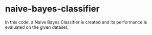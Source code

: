 # naive-bayes-classifier
In this code, a Naive Bayes Classifier is created and its performance is evaluated on the given dataset.

